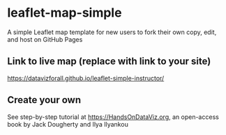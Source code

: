 # leaflet-map-simple
A simple Leaflet map template for new users to fork their own copy, edit, and host on GitHub Pages

## Link to live map (replace with link to your site)
https://datavizforall.github.io/leaflet-simple-instructor/

## Create your own
See step-by-step tutorial at https://HandsOnDataViz.org, an open-access book by Jack Dougherty and Ilya Ilyankou
